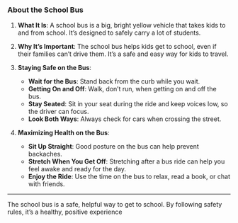 ### About the School Bus

1. **What It Is**: A school bus is a big, bright yellow vehicle that takes kids to and from school. It’s designed to safely carry a lot of students.

2. **Why It’s Important**: The school bus helps kids get to school, even if their families can’t drive them. It’s a safe and easy way for kids to travel.

3. **Staying Safe on the Bus**: 
   - **Wait for the Bus**: Stand back from the curb while you wait.
   - **Getting On and Off**: Walk, don’t run, when getting on and off the bus.
   - **Stay Seated**: Sit in your seat during the ride and keep voices low, so the driver can focus.
   - **Look Both Ways**: Always check for cars when crossing the street.

4. **Maximizing Health on the Bus**:
   - **Sit Up Straight**: Good posture on the bus can help prevent backaches.
   - **Stretch When You Get Off**: Stretching after a bus ride can help you feel awake and ready for the day.
   - **Enjoy the Ride**: Use the time on the bus to relax, read a book, or chat with friends.

---

The school bus is a safe, helpful way to get to school. By following safety rules, it’s a healthy, positive experience
